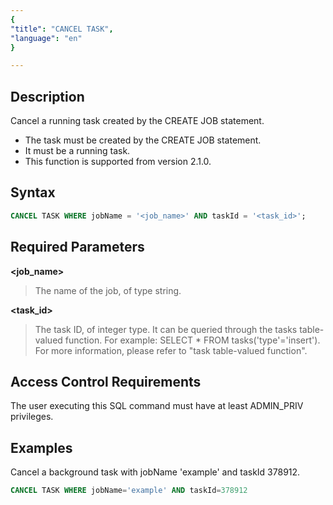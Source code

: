 ```yaml
---
{
"title": "CANCEL TASK",
"language": "en"
}

---
```


## Description

Cancel a running task created by the CREATE JOB statement.

- The task must be created by the CREATE JOB statement.
- It must be a running task.
- This function is supported from version 2.1.0.

## Syntax

```sql
CANCEL TASK WHERE jobName = '<job_name>' AND taskId = '<task_id>';
```
## Required Parameters

**<job_name>**

> The name of the job, of type string.

**<task_id>**

> The task ID, of integer type. It can be queried through the tasks table-valued function. For example: SELECT * FROM tasks('type'='insert'). For more information, please refer to "task table-valued function".

## Access Control Requirements

The user executing this SQL command must have at least ADMIN_PRIV privileges.

## Examples

Cancel a background task with jobName 'example' and taskId 378912.


```sql
CANCEL TASK WHERE jobName='example' AND taskId=378912
```